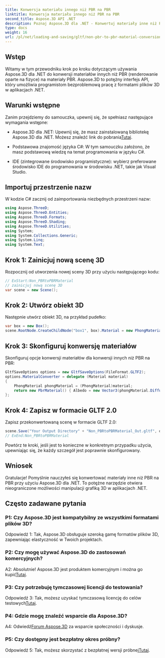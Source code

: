 ```yaml
---
title: Konwersja materiału innego niż PBR na PBR
linktitle: Konwersja materiału innego niż PBR na PBR
second_title: Aspose.3D API .NET
description: Poznaj Aspose.3D dla .NET - Konwertuj materiały inne niż PBR na PBR bez wysiłku. Kompleksowy samouczek i potężne API.
type: docs
weight: 16
url: /pl/net/loading-and-saving/gltf/non-pbr-to-pbr-material-conversion/
---
```

## Wstęp

Witamy w tym przewodniku krok po kroku dotyczącym używania Aspose.3D dla .NET do konwersji materiałów innych niż PBR (renderowanie oparte na fizyce) na materiały PBR. Aspose.3D to potężny interfejs API, który umożliwia programistom bezproblemową pracę z formatami plików 3D w aplikacjach .NET.

## Warunki wstępne

Zanim przejdziemy do samouczka, upewnij się, że spełniasz następujące wymagania wstępne:

-  Aspose.3D dla .NET: Upewnij się, że masz zainstalowaną bibliotekę Aspose.3D dla .NET. Możesz znaleźć link do pobrania[Tutaj](https://releases.aspose.com/3d/net/).

- Podstawowa znajomość języka C#: W tym samouczku założono, że masz podstawową wiedzę na temat programowania w języku C#.

- IDE (zintegrowane środowisko programistyczne): wybierz preferowane środowisko IDE do programowania w środowisku .NET, takie jak Visual Studio.

## Importuj przestrzenie nazw

W kodzie C# zacznij od zaimportowania niezbędnych przestrzeni nazw:

```csharp
using Aspose.ThreeD;
using Aspose.ThreeD.Entities;
using Aspose.ThreeD.Formats;
using Aspose.ThreeD.Shading;
using Aspose.ThreeD.Utilities;
using System;
using System.Collections.Generic;
using System.Linq;
using System.Text;
```

## Krok 1: Zainicjuj nową scenę 3D

Rozpocznij od utworzenia nowej sceny 3D przy użyciu następującego kodu:

```csharp
// ExStart:Non_PBRtoPBRMaterial
// zainicjuj nową scenę 3D
var scene = new Scene();
```

## Krok 2: Utwórz obiekt 3D

Następnie utwórz obiekt 3D, na przykład pudełko:

```csharp
var box = new Box();
scene.RootNode.CreateChildNode("box1", box).Material = new PhongMaterial() { DiffuseColor = new Vector3(1, 0, 1) };
```

## Krok 3: Skonfiguruj konwersję materiałów

Skonfiguruj opcje konwersji materiałów dla konwersji innych niż PBR na PBR:

```csharp
GltfSaveOptions options = new GltfSaveOptions(FileFormat.GLTF2);
options.MaterialConverter = delegate (Material material)
{
    PhongMaterial phongMaterial = (PhongMaterial)material;
    return new PbrMaterial() { Albedo = new Vector3(phongMaterial.DiffuseColor.x, phongMaterial.DiffuseColor.y, phongMaterial.DiffuseColor.z) };
};
```

## Krok 4: Zapisz w formacie GLTF 2.0

Zapisz przekonwertowaną scenę w formacie GLTF 2.0:

```csharp
scene.Save("Your Output Directory" + "Non_PBRtoPBRMaterial_Out.gltf", options);
// ExEnd:Non_PBRtoPBRMaterial
```

Powtórz te kroki, jeśli jest to konieczne w konkretnym przypadku użycia, upewniając się, że każdy szczegół jest poprawnie skonfigurowany.

## Wniosek

Gratulacje! Pomyślnie nauczyłeś się konwertować materiały inne niż PBR na PBR przy użyciu Aspose.3D dla .NET. To potężne narzędzie otwiera nieograniczone możliwości manipulacji grafiką 3D w aplikacjach .NET.

## Często zadawane pytania

### P1: Czy Aspose.3D jest kompatybilny ze wszystkimi formatami plików 3D?

Odpowiedź 1: Tak, Aspose.3D obsługuje szeroką gamę formatów plików 3D, zapewniając elastyczność w Twoich projektach.

### P2: Czy mogę używać Aspose.3D do zastosowań komercyjnych?

 A2: Absolutnie! Aspose.3D jest produktem komercyjnym i można go kupić[Tutaj](https://purchase.aspose.com/buy).

### P3: Czy potrzebuję tymczasowej licencji do testowania?

 Odpowiedź 3: Tak, możesz uzyskać tymczasową licencję do celów testowych[Tutaj](https://purchase.aspose.com/temporary-license/).

### P4: Gdzie mogę znaleźć wsparcie dla Aspose.3D?

 A4: Odwiedź[Forum Aspose.3D](https://forum.aspose.com/c/3d/18) za wsparcie społeczności i dyskusje.

### P5: Czy dostępny jest bezpłatny okres próbny?

 Odpowiedź 5: Tak, możesz skorzystać z bezpłatnej wersji próbnej[Tutaj](https://releases.aspose.com/).